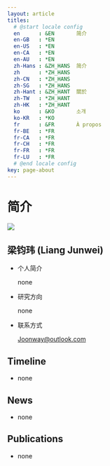 ```yaml
---
layout: article
titles:
  # @start locale config
  en      : &EN       简介
  en-GB   : *EN
  en-US   : *EN
  en-CA   : *EN
  en-AU   : *EN
  zh-Hans : &ZH_HANS  简介
  zh      : *ZH_HANS
  zh-CN   : *ZH_HANS
  zh-SG   : *ZH_HANS
  zh-Hant : &ZH_HANT  關於
  zh-TW   : *ZH_HANT
  zh-HK   : *ZH_HANT
  ko      : &KO       소개
  ko-KR   : *KO
  fr      : &FR       À propos
  fr-BE   : *FR
  fr-CA   : *FR
  fr-CH   : *FR
  fr-FR   : *FR
  fr-LU   : *FR
  # @end locale config
key: page-about
---
```


# 简介

 ![](C:\Joonway.github.io\assets\android-chrome-192x192.png)

## 梁钧玮  (Liang Junwei)

- 个人简介

  none

- 研究方向

  none

- 联系方式

  Joonway@outlook.com

  

## Timeline

- none



## News

- none



## Publications

- none
